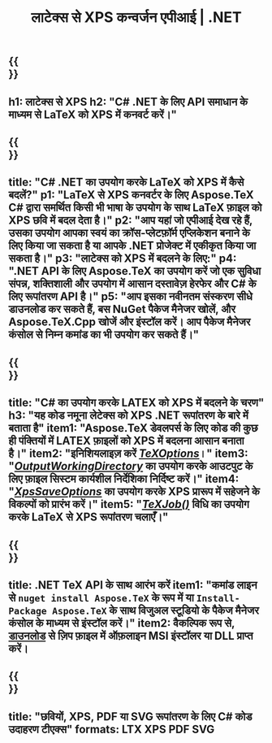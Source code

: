 ﻿---
translation: true
template: /_templates/_conversion-child-net.md
title: "लाटेक्स से XPS कन्वर्जन एपीआई | .NET"
description: "लाटेक्स से XPS रूपांतरण कार्यक्षमता। इस ऑन-प्रिमाइसेस .NET लाइब्रेरी को अपने प्रोजेक्ट में एकीकृत करें या LaTeX को XPS में बदलने के लिए क्रॉस-प्लेटफ़ॉर्म एप्लिकेशन का उपयोग करें।"
keywords: "लेटेक्स से XPS एपीआई नेट, लेटेक्स 2 XPS C# को एकीकृत करता है"
url: /net/conversion/latex-to-xps/
family: tex
platformtag: net
feature: conversion
informat: LATEX
outformat: XPS
otherformats: BMP PNG JPEG TIFF SVG PDF
---

{{<section banner>}}
---
h1: लाटेक्स से XPS
h2: "C# .NET के लिए API समाधान के माध्यम से LaTeX को XPS में कनवर्ट करें।"
---

{{<section overview>}}
---
title: "C# .NET का उपयोग करके LaTeX को XPS में कैसे बदलें?"
p1: "LaTeX से XPS कनवर्टर के लिए Aspose.TeX C# द्वारा समर्थित किसी भी भाषा के उपयोग के साथ LaTeX फ़ाइल को XPS छवि में बदल देता है।"
p2: "आप यहां जो एपीआई देख रहे हैं, उसका उपयोग आपका स्वयं का क्रॉस-प्लेटफ़ॉर्म एप्लिकेशन बनाने के लिए किया जा सकता है या आपके .NET प्रोजेक्ट में एकीकृत किया जा सकता है।"
p3: "लाटेक्स को XPS में बदलने के लिए:"
p4: ".NET API के लिए Aspose.TeX का उपयोग करें जो एक सुविधा संपन्न, शक्तिशाली और उपयोग में आसान दस्तावेज़ हेरफेर और C# के लिए रूपांतरण API है।"
p5: "आप इसका नवीनतम संस्करण सीधे डाउनलोड कर सकते हैं, बस NuGet पैकेज मैनेजर खोलें, और Aspose.TeX.Cpp खोजें और इंस्टॉल करें। आप पैकेज मैनेजर कंसोल से निम्न कमांड का भी उपयोग कर सकते हैं।"
---

{{<section feature1>}}
---
title: "C# का उपयोग करके LATEX को XPS में बदलने के चरण"
h3: "यह कोड नमूना लेटेक्स को XPS .NET रूपांतरण के बारे में बताता है"
item1: "Aspose.TeX डेवलपर्स के लिए कोड की कुछ ही पंक्तियों में LATEX फ़ाइलों को XPS में बदलना आसान बनाता है।"
item2: "इनिशियलाइज़ करें [*TeXOptions*](https://reference.aspose.com/tex/net/aspose.tex/texoptions/)।"
item3: "[*OutputWorkingDirectory*](https://reference.aspose.com/tex/net/aspose.tex/texoptions/outputworkingdirectory/) का उपयोग करके आउटपुट के लिए फ़ाइल सिस्टम कार्यशील निर्देशिका निर्दिष्ट करें।"
item4: "[*XpsSaveOptions*](https://reference.aspose.com/tex/net/aspose.tex.presentation.image/xpssaveoptions/) का उपयोग करके XPS प्रारूप में सहेजने के विकल्पों को प्रारंभ करें।"
item5: "[*TeXJob()*](https://reference.aspose.com/tex/net/aspose.tex/texjob/) विधि का उपयोग करके LaTeX से XPS रूपांतरण चलाएँ।"
---

{{<section feature2>}}
---
title: .NET TeX API के साथ आरंभ करें
item1: "कमांड लाइन से ```nuget install Aspose.TeX``` के रूप में या ```Install-Package Aspose.TeX``` के साथ विजुअल स्टूडियो के पैकेज मैनेजर कंसोल के माध्यम से इंस्टॉल करें।"
item2: वैकल्पिक रूप से, [डाउनलोड](https://releases.aspose.com/tex/net) से ज़िप फ़ाइल में ऑफ़लाइन MSI इंस्टॉलर या DLL प्राप्त करें।
---

{{<section widget>}}
---
title: "छवियों, XPS, PDF या SVG रूपांतरण के लिए C# कोड उदाहरण टीएक्स"
formats: LTX XPS PDF SVG
---